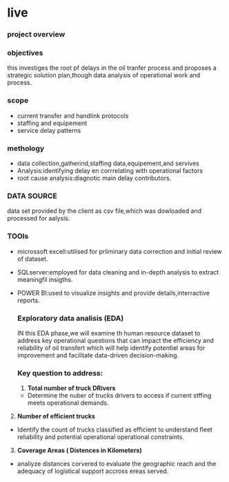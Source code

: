 # live

### project overview

### objectives
this investiges the root pf delays in the oil tranfer process and proposes a strategic solution plan,though data analysis of operational work and process.

### scope
- current transfer and handlink protocols
- staffing and equipement
- service delay patterns

 ### methology
  - data collection,gatherind,staffing data,equipement,and servives
  - Analysis:identifying delay en corrrelating with operational factors
  - root cause analysis:diagnotic main delay contributors.

  ### DATA SOURCE
  data set provided by the client as csv file,which was dowloaded and processed for aalysis.

  ### TOOls
- microssoft excell:utilised for prliminary data correction and initial review of dataset.
- SQLserver:employed for data cleaning and in-depth analysis to extract meaningfil insigths.
- POWER BI:used to visualize insights and provide details,interractive reports.

  ### Exploratory data analisis (EDA)
  IN this EDA phase,we will examine th human resource dataset to address key operational questions that can impact the efficiency and reliability of oil transfert which will help identify potentiel areas for improvement and facilitate data-driven decision-making.
  ### Key question to address:
  1. **Total number of truck DRivers**
  * Determine the nuber of trucks drivers to access if current stffing meets operational demands.
 2. **Number of efficient trucks**
  * Identify the count of trucks classified as efficient to understand fleet reliability and potential operational operational constraints.
 3. **Coverage Areas ( Distences in Kilometers)**
  * analiyze distances corvered to evaluate the geographic reach  and the adequacy of logistical support accross ereas served.
